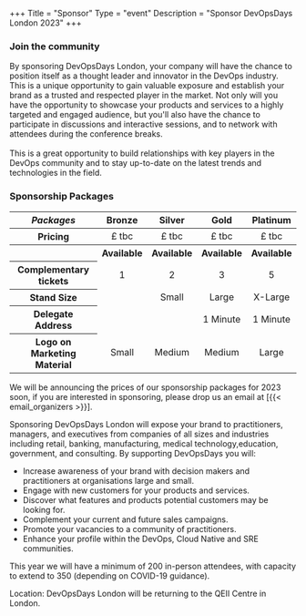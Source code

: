 +++ Title = "Sponsor"
Type = "event"
Description = "Sponsor DevOpsDays London 2023"
+++

<div class="container-fluid">
  <div class="row justify-content-start">
    <div class="col-md-9">
      <!-- waiting to confirm discount period.
        <div class="alert alert-info">
        We are offering the following packages and any payments paid by <strong>March 16th 2023</strong> will get 5% discount (<strong>all prices are excluding VAT @20%</strong>):
      </div> -->
      <div>
        <h3>Join the community</h3>
        <p>
        By sponsoring DevOpsDays London, your company will have the chance to position itself as a thought leader and innovator in the DevOps industry. This is a unique opportunity to gain valuable exposure and establish your brand as a trusted and respected player in the market. Not only will you have the opportunity to showcase your products and services to a highly targeted and engaged audience, but you'll also have the chance to participate in discussions and interactive sessions, and to network with attendees during the conference breaks.<br/>
        <br/>
        This is a great opportunity to build relationships with key players in the DevOps community and to stay up-to-date on the latest trends and technologies in the field. 
        </p>
      </div>
      <h3>Sponsorship Packages</h3>
      <div class="table-responsive">
        <table class="table table-bordered table-hover table-responsive-md">
          <thead class="thead-light">
            <tr>
              <th scope="col">
                <i>Packages</i>
              </th>
              <th scope="col">
                <center>Bronze</center>
              </th>
              <th scope="col">
                <center>Silver</center>
              </th>
              <th scope="col">
                <center>Gold</center>
              </th>
              <th scope="col">
                <center>Platinum</center>
              </th>
            </tr>
          </thead>
          <tbody>
            <tr>
              <th scope="row">Pricing</th>
              <td>
                <center>£ tbc</center>
              </td>
              <td>
                <center>£ tbc</center>
              </td>
              <td>
                <center>£ tbc</center>
              </td>
              <td>
                <center>£ tbc</center>
              </td>
            </tr>
            <tr>
              <th scope="row">&nbsp;</th>
              <th>
                <center><span class="badge badge-success">Available</span></center>
              </th>
              <th>
                <center><span class="badge badge-success">Available</span></center>
              </th>
              <th>
                <center><span class="badge badge-success">Available</span></center>
              </th>
              <th>
                <center><span class="badge badge-success">Available</span></center>
              </th>
            </tr>
            <tr>
              <th scope="row">Complementary tickets</td>
              <td>
                <center>1</center>
              </td>
              <td>
                <center>2</center>
              </td>
              <td>
                <center>3</center>
              </td>
              <td>
                <center>5</center>
              </td>
            </tr>
            <tr>
              <th scope="row">Stand Size</th>
              <td class="table-warning">
                <center>&nbsp;</center>
              </td>
              <td>
                <center>Small</center>
              </td>
              <td>
                <center>Large</center>
              </td>
              <td>
                <center>X-Large</center>
              </td>
            </tr>
            <tr>
              <th scope="row">Delegate Address</th>
              <td class="table-warning">
                <center>&nbsp;</center>
              </td>
              <td class="table-warning">
                <center>&nbsp;</center>
              </td>
              <td>
                <center>1 Minute</center>
              </td>
              <td>
                <center>1 Minute</center>
              </td>
            </tr>
            <tr>
              <th scope="row">Logo on Marketing Material</th>
              <td>
                <center>Small</center>
              </td>
              <td>
                <center>Medium</center>
              </td>
              <td>
                <center>Medium</center>
              </td>
              <td>
                <center>Large</center>
              </td>
            </tr>
          </tbody>
        </table>
      </div>
      <p>We will be announcing the prices of our sponsorship packages for 2023 soon, if you are interested in sponsoring, please drop us an email at [{{< email_organizers >}}].</p>
      <p>Sponsoring DevOpsDays London will expose your brand to practitioners, managers, and executives from companies of all sizes and industries including retail, banking, manufacturing, medical technology,education, government, and consulting. By supporting DevOpsDays you will:</p>
      <ul>
        <li>Increase awareness of your brand with decision makers and practitioners at organisations large
          and small.</li>
        <li>Engage with new customers for your products and services.</li>
        <li>Discover what features and products potential customers may be looking for.</li>
        <li>Complement your current and future sales campaigns.</li>
        <li>Promote your vacancies to a community of practitioners.</li>
        <li>Enhance your profile within the DevOps, Cloud Native and SRE communities.</li>
      </ul>
      <!-- <p>If you are interested in sponsoring, please drop us an email at [{{< email_organizers >}}].</p> -->
      <p>This year we will have a minimum of 200 in-person attendees, with capacity to extend to 350 (depending on COVID-19 guidance). </p>
      <p>Location: DevOpsDays London will be returning to the QEII Centre in London.</p>
    </div>
    <div class="col-md-3 col-sm-12">
    </div>
  </div>
</div>

